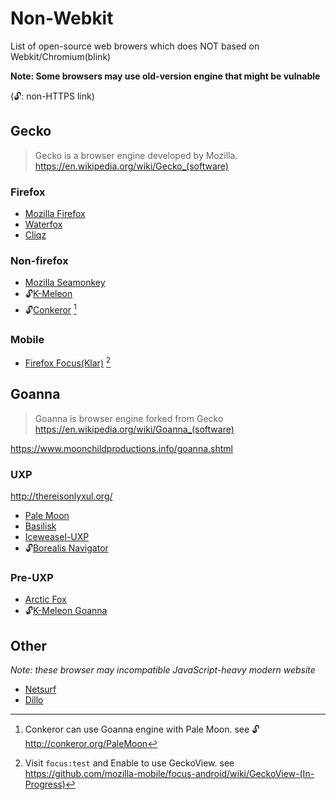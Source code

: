 # Non-Webkit

List of open-source web browers which does NOT based on Webkit/Chromium(blink)

**Note: Some browsers may use old-version engine that might be vulnable**

(🔓: non-HTTPS link)

## Gecko

> Gecko is a browser engine developed by Mozilla.
> https://en.wikipedia.org/wiki/Gecko_(software)

### Firefox

- [Mozilla Firefox](https://www.mozilla.org/firefox)
- [Waterfox](https://www.waterfoxproject.org/)
- [Cliqz](https://cliqz.com/)

### Non-firefox

- [Mozilla Seamonkey](http://www.seamonkey-project.org/)
- 🔓[K-Meleon](http://kmeleonbrowser.org/)
- 🔓[Conkeror](http://conkeror.org/) [^1]

### Mobile

- [Firefox Focus(Klar)](https://github.com/mozilla-mobile/focus-android) [^2]

## Goanna

> Goanna is browser engine forked from Gecko
> https://en.wikipedia.org/wiki/Goanna_(software)

https://www.moonchildproductions.info/goanna.shtml

### UXP

http://thereisonlyxul.org/

- [Pale Moon](https://www.palemoon.org/)
- [Basilisk](https://www.basilisk-browser.org/)
- [Iceweasel-UXP](https://wiki.hyperbola.info/doku.php?id=en:project:iceweasel-uxp)
- 🔓[Borealis Navigator](http://binaryoutcast.com/projects/borealis/)

### Pre-UXP

- [Arctic Fox](https://github.com/wicknix/Arctic-Fox)
- 🔓[K-Meleon Goanna](http://kmeleonbrowser.org/forum/list.php?19)

## Other

_Note: these browser may incompatible JavaScript-heavy modern website_

- [Netsurf](https://www.netsurf-browser.org/)
- [Dillo](https://www.dillo.org/)

[^1]: Conkeror can use Goanna engine with Pale Moon. see 🔓 http://conkeror.org/PaleMoon
[^2]: Visit `focus:test` and Enable to use GeckoView. see https://github.com/mozilla-mobile/focus-android/wiki/GeckoView-(In-Progress)

